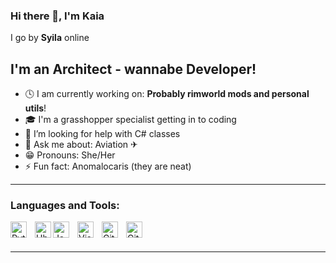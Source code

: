 ### Hi there 👋, I'm Kaia
I go by **Syila** online

## I'm an Architect - wannabe Developer!
- 🕓 I am currently working on: **Probably rimworld mods and personal utils**!
- 🎓 I'm a grasshopper specialist getting in to coding
- 🤔 I’m looking for help with C# classes
- 💬 Ask me about: Aviation ✈
- 😁 Pronouns: She/Her
- ⚡ Fun fact: Anomalocaris (they are neat)

---

### Languages and Tools:

<img align="left" alt="Python" width="26px" src="https://cdn.jsdelivr.net/gh/devicons/devicon/icons/python/python-original.svg" style="padding-right:10px;" />
<img align="left" alt="Ubuntu" width="26px" src="https://cdn.jsdelivr.net/gh/devicons/devicon@latest/icons/csharp/csharp-original.svg" />
<img align="left" alt="JavaScript" width="26px" src="https://cdn.jsdelivr.net/gh/devicons/devicon/icons/javascript/javascript-original.svg" style="padding-right:10px;" />
<img align="left" alt="Visual Studio Code" width="26px" src="https://cdn.jsdelivr.net/gh/devicons/devicon/icons/vscode/vscode-original.svg" style="padding-right:10px;" />
<img align="left" alt="Git" width="26px" src="https://cdn.jsdelivr.net/gh/devicons/devicon/icons/git/git-original.svg" style="padding-right:10px;" />
<img align="left" alt="Github" width="26px" src="https://cdn.jsdelivr.net/gh/devicons/devicon@latest/icons/github/github-original.svg" style="padding-right:10px;" />

<br/>
<br/>

---

<div align="center">
 <!-- <img valign="top" alt="Stats" src="https://github-readme-stats.vercel.app/api?username=Kaiaaaaaaaa&count_private=true&theme=transparent&hide_border=true&custom_title=Syila's%20Github%20stats" style="padding-riight:20px" />
  <img alt="Langs" src="https://github-readme-stats.vercel.app/api/top-langs/?username=Kaiaaaaaaaa&theme=transparent&hide_border=true" /> 
</div>
<div align="center">
</div>
-->
